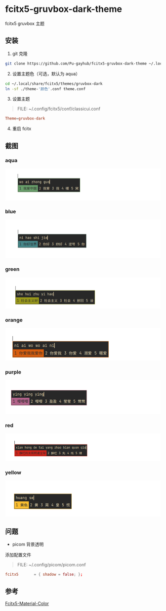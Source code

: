 # fcitx5-gruvbox-dark-theme

fcitx5 gruvbox 主题
## 安装

1. git 克隆

```sh
git clone https://github.com/Pu-gayhub/fcitx5-gruvbox-dark-theme ~/.local/share/fcitx5/themes/gruvbox-dark --depth=1
```

2. 设置主题色（可选，默认为 aqua）

```sh
cd ~/.local/share/fcitx5/themes/gruvbox-dark
ln -sf ./theme-'颜色'.conf theme.conf
```

3. 设置主题

> FILE: ~/.config/fcitx5/conf/classicui.conf
```conf
Theme=gruvbox-dark
```

4. 重启 fcitx

## 截图

### aqua

![aqua](imgs/aqua.png)

### blue

![blue](imgs/blue.png)

### green

![green](imgs/green.png)

### orange

![orange](imgs/orenge.png)

### purple

![purple](imgs/purple.png)

### red

![red](imgs/red.png)

### yellow

![yellow](imgs/yellow.png)

## 问题

+ picom 背景透明

添加配置文件
> FILE: ~/.config/picom/picom.conf
```conf
fcitx5       = { shadow = false; };
```

## 参考

[Fcitx5-Material-Color](https://github.com/hosxy/Fcitx5-Material-Color)
